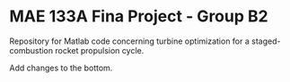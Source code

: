# MAE 133A Fina Project - Group B2

Repository for Matlab code concerning turbine optimization for a staged-combustion rocket propulsion cycle.

Add changes to the bottom.